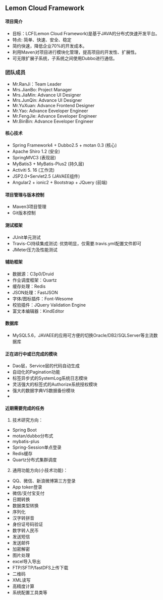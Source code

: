 Lemon Cloud Framework
---------------------------------------

#### 项目简介
* 目标：LCF(Lemon Cloud Framework)是基于JAVA的分布式快速开发平台。
* 特点: 简单、快速、安全、稳定
* 简约快速，降低企业70%的开发成本。
* 利用Maven对项目进行模块化管理，提高项目的开发性、扩展性。
* 可无限扩展子系统，子系统之间使用Dubbo进行通信。

### 团队成员
* Mr.RanJi：Team Leader
* Mrs.JianBo: Project Manager
* Mrs.JiaMin: Advance UI Designer
* Mrs.JunQin: Advance UI Designer
* Mr.YuXuan: Advance Frontend Designer
* Mr.Yao:  Advance Eeveloper Engineer
* Mr.FengJie:  Advance Eeveloper Engineer
* Mr.BinBin: Advance Eeveloper Engineer

#### 核心技术
* Spring Framework4 + Dubbo2.5 + motan 0.3 (核心)
* Apache Shiro 1.2 (安全)
* SpringMVC3 (表现层)
* MyBatis3 + MyBatis-Plus2 (持久层)
* Activiti 5. 16 (工作流)
* JSP2.0+Servlet2.5 (JAVAEE组件)
* Angular2 + ionic2 + Bootstrap + JQuery (前端)

#### 项目管理与版本控制
* Maven3项目管理
* Git版本控制

#### 测试框架
* JUnit单元测试
* Travis-Ci持续集成测试: 优势明显，仅需要.travis.yml配置文件即可
* JMeter压力及性能测试

#### 辅助框架
* 数据源：C3p0/Druid
* 作业调度框架：Quartz
* 缓存处理：Redis
* JSON处理：FastJSON
* 字体/图标插件：Font-Wesome
* 校验插件：JQuery Validation Engine
* 富文本编辑器：KindEditor

#### 数据库
* MySQL5.6，JAVAEE的应用可方便的切换Oracle/DB2/SQLServer等主流数据库

#### 正在进行中或已完成的模块
* Dao层，Service层的代码自动生成
* 自动化的Pagination功能
* 标签异步式的SystemLog系统日志模块
* 灵活强大的标签式的Authorize系统授权模块
* 强大的数据字典VS数据备份模块
* 

#### 近期需要完成的任务
 1. 技术研究方向：
 * Spring Boot
 * motan/dubbo分布式
 * mybatis-plus
 * Spring-Session单点登录
 * Redis缓存
 * Quartz分布式集群调度
 2. 通用功能方向(小技术功能)：
 * QQ、微信、新浪微博第三方登录
 * App token登录
 * 微信/支付宝支付
 * 日期转换
 * 数据类型转换
 * 序列化
 * 汉字转拼音
 * 身份证号码验证
 * 数字转人民币
 * 发送短信
 * 发送邮件
 * 加密解密
 * 图片处理
 * excel导入导出
 * FTP/SFTP/fastDFS上传下载
 * 二维码
 * XML读写
 * 高精度计算
 * 系统配置工具类等